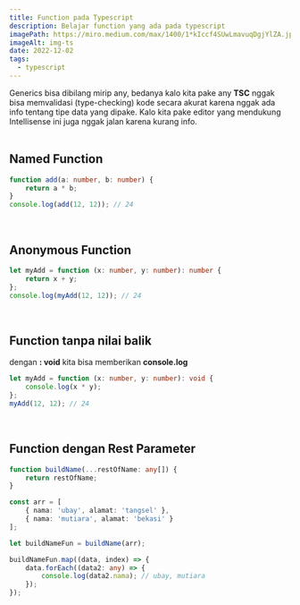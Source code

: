 ```yaml
---
title: Function pada Typescript
description: Belajar function yang ada pada typescript
imagePath: https://miro.medium.com/max/1400/1*kIccf4SUwLmavuqDgjYlZA.jpeg
imageAlt: img-ts
date: 2022-12-02
tags:
  - typescript
---
```


Generics bisa dibilang mirip any, bedanya kalo kita pake any **TSC** nggak bisa memvalidasi
(type-checking) kode secara akurat karena nggak ada info tentang tipe data yang dipake.
Kalo kita pake editor yang mendukung Intellisense ini juga nggak jalan karena kurang info.
<br><br>

## Named Function

```ts
function add(a: number, b: number) {
	return a * b;
}
console.log(add(12, 12)); // 24
```

<br>

## Anonymous Function

```ts
let myAdd = function (x: number, y: number): number {
	return x + y;
};
console.log(myAdd(12, 12)); // 24
```

<br>

## Function tanpa nilai balik

dengan **: void** kita bisa memberikan **console.log**

```ts
let myAdd = function (x: number, y: number): void {
	console.log(x * y);
};
myAdd(12, 12); // 24
```

<br>

## Function dengan Rest Parameter

```ts
function buildName(...restOfName: any[]) {
	return restOfName;
}

const arr = [
	{ nama: 'ubay', alamat: 'tangsel' },
	{ nama: 'mutiara', alamat: 'bekasi' }
];

let buildNameFun = buildName(arr);

buildNameFun.map((data, index) => {
	data.forEach((data2: any) => {
		console.log(data2.nama); // ubay, mutiara
	});
});
```

<br>
